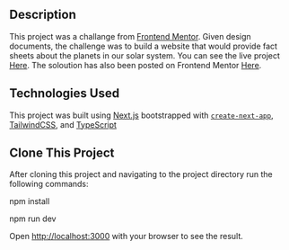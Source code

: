 ## Description

This project was a challange from [Frontend Mentor](https://www.frontendmentor.io/). Given design documents, the challenge was to build a website that would provide fact sheets about the planets in our solar system. You can see the live project [Here](https://nostalgic-visvesvaraya-8fb920.netlify.app/). The soloution has also been posted on Frontend Mentor [Here](https://www.frontendmentor.io/solutions/planet-facts-with-nextjs-and-tailwindcss-8ye2av0l6).

## Technologies Used

This project was built using [Next.js](https://nextjs.org/) bootstrapped with [`create-next-app`](https://github.com/vercel/next.js/tree/canary/packages/create-next-app), [TailwindCSS](https://tailwindcss.com/), and [TypeScript](https://www.typescriptlang.org/)

## Clone This Project

After cloning this project and navigating to the project directory run the following commands:

npm install

npm run dev

Open [http://localhost:3000](http://localhost:3000) with your browser to see the result.
